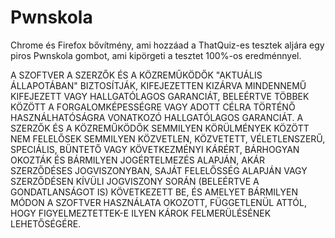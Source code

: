 # Pwnskola

Chrome és Firefox bővítmény, ami hozzáad a ThatQuiz-es tesztek aljára egy piros
Pwnskola gombot, ami kipörgeti a tesztet 100%-os eredménnyel.

A SZOFTVER A SZERZŐK ÉS A KÖZREMŰKÖDŐK "AKTUÁLIS ÁLLAPOTÁBAN" BIZTOSÍTJÁK, KIFEJEZETTEN
KIZÁRVA MINDENNEMŰ KIFEJEZETT VAGY HALLGATÓLAGOS GARANCIÁT, BELEÉRTVE TÖBBEK
KÖZÖTT A FORGALOMKÉPESSÉGRE VAGY ADOTT CÉLRA TÖRTÉNŐ HASZNÁLHATÓSÁGRA VONATKOZÓ
HALLGATÓLAGOS GARANCIÁT. A SZERZŐK ÉS A KÖZREMŰKÖDŐK SEMMILYEN KÖRÜLMÉNYEK KÖZÖTT NEM FELELŐSEK
SEMMILYEN KÖZVETLEN, KÖZVETETT, VÉLETLENSZERŰ, SPECIÁLIS, BÜNTETŐ VAGY KÖVETKEZMÉNYI
KÁRÉRT, BÁRHOGYAN OKOZTÁK ÉS BÁRMILYEN JOGÉRTELMEZÉS ALAPJÁN, AKÁR SZERZŐDÉSES
JOGVISZONYBAN, SAJÁT FELELŐSSÉG ALAPJÁN VAGY SZERZŐDÉSEN KÍVÜLI JOGVISZONY SORÁN
(BELEÉRTVE A GONDATLANSÁGOT IS) KÖVETKEZETT BE, ÉS AMELYET BÁRMILYEN
MÓDON A SZOFTVER HASZNÁLATA OKOZOTT, FÜGGETLENÜL ATTÓL, HOGY FIGYELMEZTETTEK-E
ILYEN KÁROK FELMERÜLÉSÉNEK LEHETŐSÉGÉRE.
